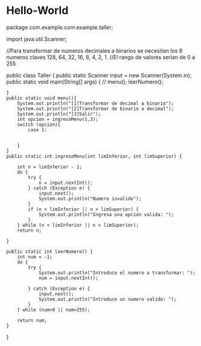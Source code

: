 # Hello-World
package com.example.com.example.taller;

import java.util.Scanner;

//Para transformar de numeros decimales a binarios se necesitan los 8 numeros claves 128, 64, 32, 16, 8, 4, 2, 1.
//El rango de valores serian de 0 a 255


public class Taller {
    public static Scanner input = new Scanner(System.in);
    public static void main(String[] args) {
//        menu();
        leerNumero();

    }
    public static void menu(){
        System.out.println("[1]Transformar de decimal a binario");
        System.out.println("[2]Transformar de binario a decimal");
        System.out.println("[3]Salir");
        int opcion = ingresoMenu(1,3);
        switch (opcion){
            case 1:


        }
    }
    public static int ingresoMenu(int limInferior, int limSuperior) {

        int n = limInferior - 1;
        do {
            try {
                n = input.nextInt();
            } catch (Exception e) {
                input.next();
                System.out.println("Numero invalido");
            }
            if (n < limInferior || n > limSuperior) {
                System.out.println("Ingresa una opcion valida: ");
            }
        } while (n < limInferior || n > limSuperior);
        return n;

    }

    public static int leerNumero() {
        int num = -1;
        do {
            try {
                System.out.println("Introduce el numero a transformar: ");
                num = input.nextInt();

            } catch (Exception e) {
                input.next();
                System.out.println("Introduce un numero valido: ");
            }
        } while (num<0 || num>255);

        return num;
    }

}
